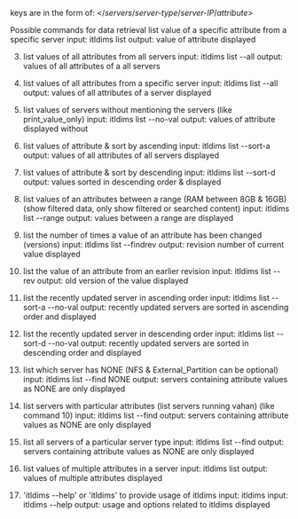keys are in the form of: </*servers*/*server-type*/*server-IP*/*attribute*>

Possible commands for data retrieval
list value of a specific attribute from a specific server
input: itldims list <key>
output: value of attribute displayed

3. list values of all attributes from all servers
input: itldims list --all
output: values of all attributes of a all servers

4. list values of all attributes from a specific server
input: itldims list <key> --all
output: values of all attributes of a server displayed

5. list values of servers without mentioning the servers (like print_value_only)
input: itldims list <key> --no-val
output: values of attribute displayed without 

6. list values of attribute & sort by ascending
input: itldims list <key> --sort-a
output: values of all attributes of all servers displayed

7. list values of attribute & sort by descending
input: itldims list <key> --sort-d
output: values sorted in descending order & displayed

8. list values of an attributes between a range (RAM between 8GB & 16GB) (show filtered data, only show filtered or searched content)
input: itldims list <key> --range <min num> <max num>
output: values between a range are displayed

9. list the number of times a value of an attribute has been changed (versions)
input: itldims list <key> --findrev
output: revision number of current value displayed

10. list the value of an attribute from an earlier revision
input: itldims list <key> --rev <revision number>
output: old version of the value displayed

11. list the recently updated server in ascending order
input: itldims list --sort-a --no-val
output: recently updated servers are sorted in ascending order and displayed

12. list the recently updated server in descending order
input: itldims list --sort-d --no-val
output: recently updated servers are sorted in descending order and displayed

13. list which server has NONE (NFS & External_Partition can be optional)
input: itldims list <key> --find NONE
output: servers containing attribute values as NONE are only displayed

14. list servers with particular attributes (list servers running vahan) (like command 10)
input: itldims list <key> --find <value>
output: servers containing attribute values as NONE are only displayed

15. list all servers of a particular server type 
input: itldims list <key> --find <value>
output: servers containing attribute values as NONE are only displayed

16. list values of multiple attributes in a server
input: itldims list <key> <key> <key>
output: values of multiple attributes displayed

17. 'itldims --help' or 'itldims' to provide usage of itldims
input: itldims
input: itldims --help 
output: usage and options related to itldims displayed

